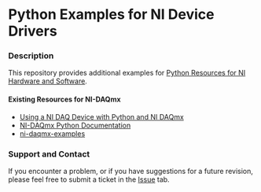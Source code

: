 # Python Examples for NI Device Drivers

### Description ###
This repository provides additional examples for [Python Resources for NI Hardware and Software](https://www.ni.com/en-ca/support/documentation/supplemental/16/python-resources-for-ni-hardware-and-software.html).

#### Existing Resources for NI-DAQmx ####
- [Using a NI DAQ Device with Python and NI DAQmx](https://knowledge.ni.com/KnowledgeArticleDetails?id=kA00Z0000019Pf1SAE&l=en-CA)
- [NI-DAQmx Python Documentation](https://nidaqmx-python.readthedocs.io/en/latest/)
- [ni-daqmx-examples](https://github.com/ni/nidaqmx-python/tree/master/nidaqmx_examples)

### Support and Contact ###
If you encounter a problem, or if you have suggestions for a future revision, please feel free to submit a ticket in the [Issue](https://github.com/ZhiYang-Ong/python-examples/issues) tab.
